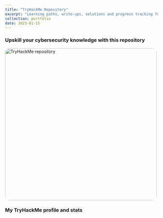 ```yaml
---
title: "TryHackMe Repository"
excerpt: "Learning paths, write-ups, solutions and progress tracking for <a href='https://tryhackme.com' target='_blank'>TryHackMe</a>.<br><br><a href='https://github.com/migueltc13/tryhackme' target='_blank'><img style='border-radius: 3%; width:500px;' alt='TryHackMe repository' src='https://opengraph.githubassets.com/e83097977ebfe30ca990eb5a28c09d13a7d1381a02119152ff282949cc5dbbad/migueltc13/TryHackMe'></a>"
collection: portfolio
date: 2023-01-15
---
```


### Upskill your cybersecurity knowledge with this repository

<a href='https://github.com/migueltc13/tryhackme' target='_blank'><img style='border-radius: 3%;' width='500px' alt='TryHackMe repository' src='https://opengraph.githubassets.com/e83097977ebfe30ca990eb5a28c09d13a7d1381a02119152ff282949cc5dbbad/migueltc13/TryHackMe'></a>

### My TryHackMe profile and stats

<script src="https://tryhackme.com/badge/1134216"></script>
